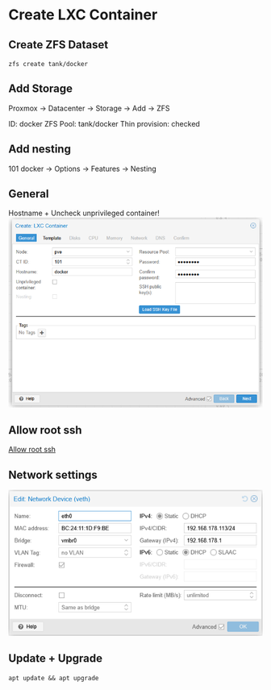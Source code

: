 # Create LXC Container

## Create ZFS Dataset

```shell
zfs create tank/docker
```

## Add Storage

Proxmox -> Datacenter -> Storage -> Add -> ZFS

ID: docker
ZFS Pool: tank/docker
Thin provision: checked

## Add nesting

101 docker -> Options -> Features -> Nesting

## General

Hostname + Uncheck unprivileged container!
![General Image](/img/create-lxc-general.png)

## Allow root ssh

[Allow root ssh](../ubuntu/allow-root-ssh.md)

## Network settings

![img.png](/img/docker-network-settings.png)

## Update + Upgrade

```shell
apt update && apt upgrade
```


